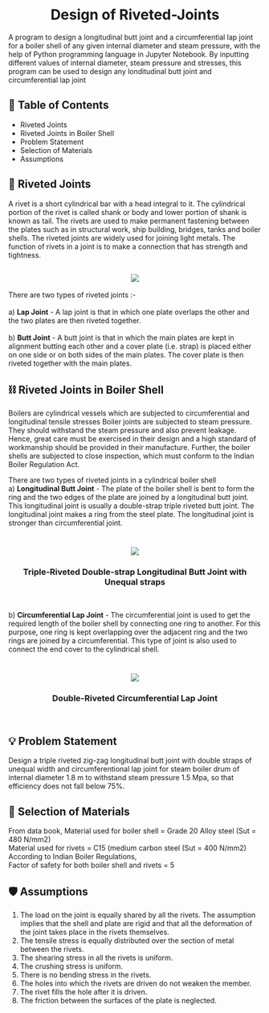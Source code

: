<h1 "id="top" align ="center"> Design of Riveted-Joints</h1>

A program to design a longitudinal butt joint and a circumferential lap joint for a boiler shell of any given internal diameter and steam pressure, with the help of Python programming language in Jupyter Notebook. By inputting different values of internal diameter, steam pressure and stresses, this program can be used to design any londitudinal butt joint and circumferential lap joint

## :page_with_curl: Table of Contents
- Riveted Joints
- Riveted Joints in Boiler Shell
- Problem Statement
- Selection of Materials
- Assumptions

## 🔗 Riveted Joints

A rivet is a short cylindrical bar with a head integral to it. The cylindrical
portion of the rivet is called shank or body and lower portion of shank is
known as tail. The rivets are used to make permanent fastening between the
plates such as in structural work, ship building, bridges, tanks and boiler
shells. The riveted joints are widely used for joining light metals. The
function of rivets in a joint is to make a connection that has strength and
tightness.

<h2 id="top" align="center"> <img src="https://user-images.githubusercontent.com/55101825/127709839-628aec47-52d1-4331-be14-7c2341055b50.png"> </h2>

There are two types of riveted joints :- <br><br>
a) **Lap Joint** - A lap joint is that in which one plate overlaps the other and the two plates are then riveted together.<br><br>
b) **Butt Joint** - A butt joint is that in which the main plates are kept in alignment butting each other and a cover plate (i.e. strap) is placed either on one side or on both sides of the main plates. The cover plate is then riveted together with the main plates.<br>

## :chains: Riveted Joints in Boiler Shell

Boilers are cylindrical vessels which are subjected to circumferential and longitudinal tensile stresses Boiler joints are subjected to steam pressure. They should withstand the steam pressure and also prevent leakage. Hence, great care must be exercised in their design and a high standard of workmanship should be provided in their manufacture. Further, the boiler shells are subjected to close inspection, which must conform to the Indian Boiler Regulation Act. <br>

There are two types of riveted joints in a cylindrical boiler shell<br>
a) **Longitudinal Butt Joint** - The plate of the boiler shell is bent to form the ring and the two edges of the plate are joined by a longitudinal butt joint. This longitudinal joint is usually a double-strap triple riveted butt joint. The longitudinal joint makes a ring from the steel plate. The longitudinal joint is stronger than circumferential joint. <br><br>

<h3 id="top" align="center"> <img src="https://user-images.githubusercontent.com/55101825/127710554-b6307a7d-e440-48d8-bcc5-5ec9ba7ef1e8.png"> </h3>
<h3 id="top" align="center"> Triple-Riveted Double-strap Longitudinal Butt Joint with Unequal straps </h3><br>


b) **Circumferential Lap Joint** - The circumferential joint is used to get the required length of the boiler shell by connecting one ring to another. For this purpose, one ring is kept overlapping over the adjacent ring and the two rings are joined by a circumferential. This type of joint is also used to connect the end cover to the cylindrical shell.<br><br>

<h3 id="top" align="center"> <img src="https://user-images.githubusercontent.com/55101825/127710819-c04cb60a-1e9f-4888-955f-87cd2975e155.png"> </h3>
<h3 id="top" align="center"> Double-Riveted Circumferential Lap Joint </h3><br>

## :bulb: Problem Statement

Design a triple riveted zig-zag longitudinal butt joint with double straps of 
unequal width and circumferentional lap joint for steam boiler drum of 
internal diameter 1.8 m to withstand steam pressure 1.5 Mpa, so that 
efficiency does not fall below 75%.

## :nut_and_bolt: Selection of Materials

From data book, 
Material used for boiler shell = Grade 20 Alloy steel (Sut = 480 N/mm2)<br>
Material used for rivets = C15 (medium carbon steel (Sut = 400 N/mm2)<br>
According to Indian Boiler Regulations,<br>
Factor of safety for both boiler shell and rivets = 5<br>

## :shield: Assumptions 

1. The load on the joint is equally shared by all the rivets. The 
assumption implies that the shell and plate are rigid and that all the 
deformation of the joint takes place in the rivets themselves. 
2. The tensile stress is equally distributed over the section of metal 
between the rivets. 
3. The shearing stress in all the rivets is uniform. 
4. The crushing stress is uniform. 
5. There is no bending stress in the rivets. 
6. The holes into which the rivets are driven do not weaken the member. 
7. The rivet fills the hole after it is driven. 
8. The friction between the surfaces of the plate is neglected.

